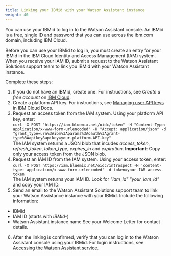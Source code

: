 ```yaml
---
title: Linking your IBMid with your Watson Assistant instance
weight: 40
---
```

You can use your IBMid to log in to the Watson Assistant console. An IBMid is a free, single ID and password that you can use across the ibm.com domain, including IBM Cloud.

Before you can use your IBMid to log in, you must create an entry for your IBMid in the IBM Cloud Identity and Access Management (IAM) system.  When you receive your IAM ID, submit a request to the Watson Assistant Solutions support team to link you IBMid with your Watson Assistant instance.


Complete these steps:
1.  If you do not have an IBMid, create one. For instructions, see *Create a free account* on  [IBM Cloud](https://bluemix.net).
2.  Create a platform API key.  For instructions, see [Managing user API keys](https://console.bluemix.net/docs/iam/userid_keys.html#userapikey) in IBM Cloud Docs.
3.  Request an access token from the IAM system.  Using your platform API key, enter:<br>```curl -X POST "https://iam.bluemix.net/oidc/token" -H "Content-Type: application/x-www-form-urlencoded" -H "Accept: application/json" -d "grant_type=urn%3Aibm%3Aparams%3Aoauth%3Agrant-type%3Aapikey&apikey=your-platform-API-key"```<br>The IAM system returns a JSON blob that incudes *access_token*, *refresh_token*, *token_type*, *expires_in* and *expiration*.
**Important**: Copy only your access token from the JSON blob.
4. Request an IAM ID from the IAM system.  Using your access token, enter:<br>```curl -X POST https://iam.bluemix.net/oidc/introspect -H 'content-type: application/x-www-form-urlencoded' -d token=your-IAM-access-token```<br>The IAM system returns your IAM ID.  Look for *"iam_id" "your_iam_id"* and copy your IAM ID.
5.  Send an email to the Watson Assistant Solutions support team to link your Watson Assistance instance with your IBMid. Include the following information:<br>
  - IBMid
  - IAM ID (starts with *IBMid-*)
  - Watson Assistant instance name
See your Welcome Letter for contact details.
6. After the linking is confirmed, verify that you can log in to the Watson Assistant console using your IBMid. For login instructions, see [Accessing the Watson Assistant service]({{site.baseurl}}/get-started/get-api-key/).</p>
